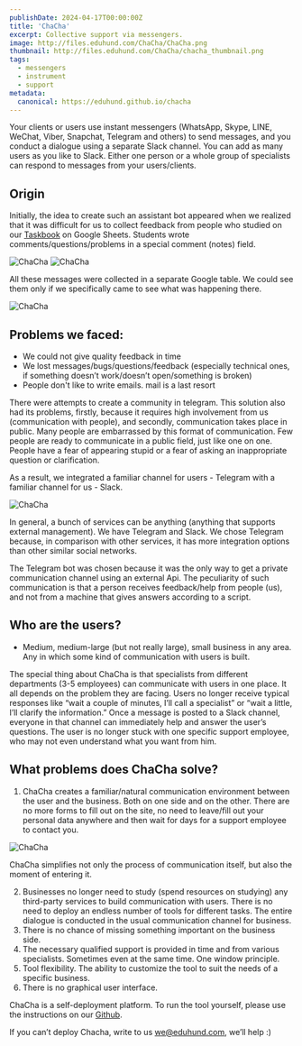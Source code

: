 ```yaml
---
publishDate: 2024-04-17T00:00:00Z
title: 'ChaCha'
excerpt: Collective support via messengers.
image: http://files.eduhund.com/ChaCha/ChaCha.png
thumbnail: http://files.eduhund.com/ChaCha/chacha_thumbnail.png
tags:
  - messengers
  - instrument
  - support
metadata:
  canonical: https://eduhund.github.io/chacha
---
```


Your clients or users use instant messengers (WhatsApp, Skype, LINE, WeChat, Viber, Snapchat, Telegram and others) to send messages, and you conduct a dialogue using a separate Slack channel. You can add as many users as you like to Slack. Either one person or a whole group of specialists can respond to messages from your users/clients.

## Origin 
Initially, the idea to create such an assistant bot appeared when we realized that it was difficult for us to collect feedback from people who studied on our [Taskbook](https://eduhund.gumroad.com/l/bosses?_gl=1*19igkme*_ga*MjA0NjQzODgwMS4xNzEyMjk5MjUw*_ga_6LJN6D94N6*MTcxMzM0MTk2Mi40LjEuMTcxMzM0MzU5OS4wLjAuMA) on Google Sheets. Students wrote comments/questions/problems in a special comment (notes) field. 

![ChaCha](http://files.eduhund.com/ChaCha/bles_comments_1.png) 
![ChaCha](http://files.eduhund.com/ChaCha/tables_comments.png)

All these messages were collected in a separate Google table. We could see them only if we specifically came to see what was happening there.

![ChaCha](http://files.eduhund.com/ChaCha/chacha-messages.png)

## Problems we faced: 

- We could not give quality feedback in time
- We lost messages/bugs/questions/feedback (especially technical ones, if  something doesn’t work/doesn’t open/something is broken)
- People don't like to write emails. mail is a last resort

There were attempts to create a community in telegram. This solution also had its problems, firstly, because it requires high involvement from us (communication with people), and secondly, communication takes place in public. Many people are embarrassed by this format of communication. Few people are ready to communicate in a public field, just like one on one. People have a fear of appearing stupid or a fear of asking an inappropriate question or clarification.

As a result, we integrated a familiar channel for users - Telegram with a familiar channel for us - Slack.

![ChaCha](http://files.eduhund.com/ChaCha/ChaCha_integration.png) 

In general, a bunch of services can be anything (anything that supports external management). We have Telegram and Slack. We chose Telegram because, in comparison with other services, it has more integration options than other similar social networks.

The Telegram bot was chosen because it was the only way to get a private communication channel using an external Api. The peculiarity of such communication is that a person receives feedback/help from people (us), and not from a machine that gives answers according to a script.

## Who are the users?

- Medium, medium-large (but not really large), small business in any area. Any in which some kind of communication with users is built.

The special thing about ChaCha is that specialists from different departments (3-5 employees) can communicate with users in one place. It all depends on the problem they are facing. Users no longer receive typical responses like “wait a couple of minutes, I’ll call a specialist” or “wait a little, I’ll clarify the information.” Once a message is posted to a Slack channel, everyone in that channel can immediately help and answer the user’s questions. The user is no longer stuck with one specific support employee, who may not even understand what you want from him.

## What problems does ChaCha solve?

1. ChaCha creates a familiar/natural communication environment between the user and the business. Both on one side and on the other. There are no more forms to fill out on the site, no need to leave/fill out your personal data anywhere and then wait for days for a support employee to contact you. 

![ChaCha](http://files.eduhund.com/ChaCha/site_form.png) 

ChaCha simplifies not only the process of communication itself, but also the moment of entering it.

2. Businesses no longer need to study (spend resources on studying) any third-party services to build communication with users. There is no need to deploy an endless number of tools for different tasks. The entire dialogue is conducted in the usual communication channel for business.
3. There is no chance of missing something important on the business side.
4. The necessary qualified support is provided in time and from various specialists. Sometimes even at the same time. One window principle.
5. Tool flexibility. The ability to customize the tool to suit the needs of a specific business.
6. There is no graphical user interface.

ChaCha is a self-deployment platform. To run the tool yourself, please use the instructions on our [Github](https://github.com/eduhund/chacha). 

If you can’t deploy Chacha, write to us we@eduhund.com, we’ll help :)